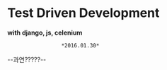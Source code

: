 # Test Driven Development
**with django, js, celenium**

                     *2016.01.30*

--과연?????--
